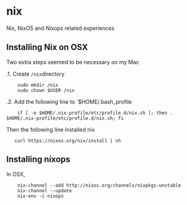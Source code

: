 # nix

Nix, NixOS and Nixops related experiences

## Installing Nix on OSX

Two extra steps seemed to be necessary on my Mac

.1. Create `/nix`directory

```
    sudo mkdir /nix
    sudo chown $USER /nix
```

.2. Add the following line to `$HOME/.bash_profile

```
    if [ -e $HOME/.nix-profile/etc/profile.d/nix.sh ]; then . $HOME/.nix-profile/etc/profile.d/nix.sh; fi
```

Then the following line installed nix

```
   curl https://nixos.org/nix/install | sh
```

## Installing nixops

In OSX,

```
    nix-channel --add http://nixos.org/channels/nixpkgs-unstable
    nix-channel --update
    nix-env -i nixops
```


